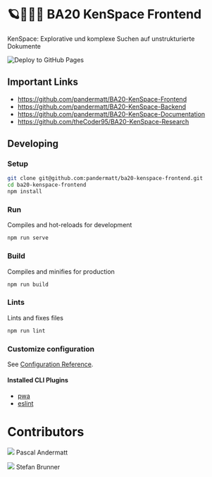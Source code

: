 # 🪐🕵🏼‍♂️ BA20 KenSpace Frontend

KenSpace: Explorative und komplexe Suchen auf unstrukturierte Dokumente

![Deploy to GitHub Pages](https://github.com/pandermatt/ba20-kenspace-frontend/workflows/Deploy%20to%20GitHub%20Pages/badge.svg?branch=master)

## Important Links

- https://github.com/pandermatt/BA20-KenSpace-Frontend
- https://github.com/pandermatt/BA20-KenSpace-Backend
- https://github.com/pandermatt/BA20-KenSpace-Documentation
- https://github.com/theCoder95/BA20-KenSpace-Research

## Developing

### Setup

```bash
git clone git@github.com:pandermatt/ba20-kenspace-frontend.git
cd ba20-kenspace-frontend
npm install
```

### Run
Compiles and hot-reloads for development
```bash
npm run serve
```

### Build
Compiles and minifies for production
```bash
npm run build
```

### Lints
Lints and fixes files
```bash
npm run lint
```

### Customize configuration

See [Configuration Reference](https://cli.vuejs.org/config/).

#### Installed CLI Plugins

- [pwa](https://github.com/vuejs/vue-cli/tree/dev/packages/%40vue/cli-plugin-pwa)
- [eslint](https://github.com/vuejs/vue-cli/tree/dev/packages/%40vue/cli-plugin-eslint")

# Contributors

![](https://avatars2.githubusercontent.com/u/20790833?s=20) Pascal Andermatt

![](https://avatars0.githubusercontent.com/u/33753120?s=20) Stefan Brunner
